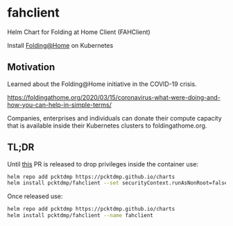 # fahclient
Helm Chart for Folding at Home Client (FAHClient)

Install [Folding@Home](https://foldingathome.org/) on Kubernetes

## Motivation

Learned about the Folding@Home initiative in the COVID-19 crisis.

https://foldingathome.org/2020/03/15/coronavirus-what-were-doing-and-how-you-can-help-in-simple-terms/

Companies, enterprises and individuals can donate their compute capacity that is available inside their Kubernetes clusters to foldingathome.org.

## TL;DR

Until [this](https://github.com/johnktims/folding-at-home/pull/10) PR is released to drop privileges inside the container use:

```bash
helm repo add pcktdmp https://pcktdmp.github.io/charts
helm install pcktdmp/fahclient --set securityContext.runAsNonRoot=false --name fahclient
```

Once released use:

```bash
helm repo add pcktdmp https://pcktdmp.github.io/charts
helm install pcktdmp/fahclient --name fahclient
```